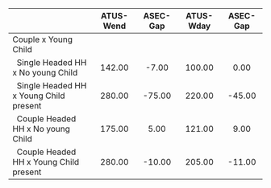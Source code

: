 
|                      |    ATUS-Wend |     ASEC-Gap |    ATUS-Wday |     ASEC-Gap |
| -------------------- | :----------: | :----------: | :----------: | :----------: |
| Couple x Young Child |              |              |              |              |
| &nbsp;&nbsp;Single Headed HH x No young Child |       142.00 |        -7.00 |       100.00 |         0.00 |
| &nbsp;&nbsp;Single Headed HH x Young Child present |       280.00 |       -75.00 |       220.00 |       -45.00 |
| &nbsp;&nbsp;Couple Headed HH x No young Child |       175.00 |         5.00 |       121.00 |         9.00 |
| &nbsp;&nbsp;Couple Headed HH x Young Child present |       280.00 |       -10.00 |       205.00 |       -11.00 |

